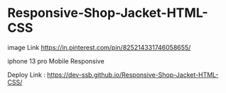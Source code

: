 # Responsive-Shop-Jacket-HTML-CSS

image Link https://in.pinterest.com/pin/825214331746058655/

iphone 13 pro Mobile Responsive

Deploy Link : https://dev-ssb.github.io/Responsive-Shop-Jacket-HTML-CSS/

